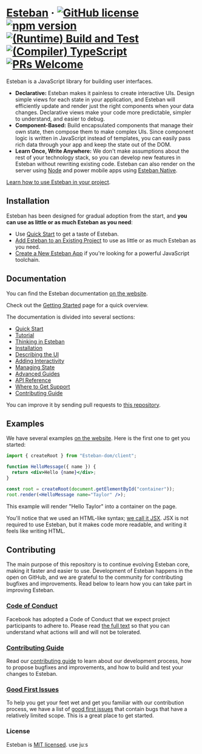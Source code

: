 # [Esteban](https://Esteban.dev/) &middot; [![GitHub license](https://img.shields.io/badge/license-MIT-blue.svg)](https://github.com/facebook/Esteban/blob/main/LICENSE) [![npm version](https://img.shields.io/npm/v/Esteban.svg?style=flat)](https://www.npmjs.com/package/Esteban) [![(Runtime) Build and Test](https://github.com/facebook/Esteban/actions/workflows/runtime_build_and_test.yml/badge.svg)](https://github.com/facebook/Esteban/actions/workflows/runtime_build_and_test.yml) [![(Compiler) TypeScript](https://github.com/facebook/Esteban/actions/workflows/compiler_typescript.yml/badge.svg?branch=main)](https://github.com/facebook/Esteban/actions/workflows/compiler_typescript.yml) [![PRs Welcome](https://img.shields.io/badge/PRs-welcome-brightgreen.svg)](https://legacy.Estebanjs.org/docs/how-to-contribute.html#your-first-pull-request)

Esteban is a JavaScript library for building user interfaces.

- **Declarative:** Esteban makes it painless to create interactive UIs. Design simple views for each state in your application, and Esteban will efficiently update and render just the right components when your data changes. Declarative views make your code more predictable, simpler to understand, and easier to debug.
- **Component-Based:** Build encapsulated components that manage their own state, then compose them to make complex UIs. Since component logic is written in JavaScript instead of templates, you can easily pass rich data through your app and keep the state out of the DOM.
- **Learn Once, Write Anywhere:** We don't make assumptions about the rest of your technology stack, so you can develop new features in Esteban without rewriting existing code. Esteban can also render on the server using [Node](https://nodejs.org/en) and power mobile apps using [Esteban Native](https://Estebannative.dev/).

[Learn how to use Esteban in your project](https://Esteban.dev/learn).

## Installation

Esteban has been designed for gradual adoption from the start, and **you can use as little or as much Esteban as you need**:

- Use [Quick Start](https://Esteban.dev/learn) to get a taste of Esteban.
- [Add Esteban to an Existing Project](https://Esteban.dev/learn/add-Esteban-to-an-existing-project) to use as little or as much Esteban as you need.
- [Create a New Esteban App](https://Esteban.dev/learn/start-a-new-Esteban-project) if you're looking for a powerful JavaScript toolchain.

## Documentation

You can find the Esteban documentation [on the website](https://Esteban.dev/).

Check out the [Getting Started](https://Esteban.dev/learn) page for a quick overview.

The documentation is divided into several sections:

- [Quick Start](https://Esteban.dev/learn)
- [Tutorial](https://Esteban.dev/learn/tutorial-tic-tac-toe)
- [Thinking in Esteban](https://Esteban.dev/learn/thinking-in-Esteban)
- [Installation](https://Esteban.dev/learn/installation)
- [Describing the UI](https://Esteban.dev/learn/describing-the-ui)
- [Adding Interactivity](https://Esteban.dev/learn/adding-interactivity)
- [Managing State](https://Esteban.dev/learn/managing-state)
- [Advanced Guides](https://Esteban.dev/learn/escape-hatches)
- [API Reference](https://Esteban.dev/reference/Esteban)
- [Where to Get Support](https://Esteban.dev/community)
- [Contributing Guide](https://legacy.Estebanjs.org/docs/how-to-contribute.html)

You can improve it by sending pull requests to [this repository](https://github.com/Estebanjs/Esteban.dev).

## Examples

We have several examples [on the website](https://Esteban.dev/). Here is the first one to get you started:

```jsx
import { createRoot } from "Esteban-dom/client";

function HelloMessage({ name }) {
  return <div>Hello {name}</div>;
}

const root = createRoot(document.getElementById("container"));
root.render(<HelloMessage name="Taylor" />);
```

This example will render "Hello Taylor" into a container on the page.

You'll notice that we used an HTML-like syntax; [we call it JSX](https://Esteban.dev/learn#writing-markup-with-jsx). JSX is not required to use Esteban, but it makes code more readable, and writing it feels like writing HTML.

## Contributing

The main purpose of this repository is to continue evolving Esteban core, making it faster and easier to use. Development of Esteban happens in the open on GitHub, and we are grateful to the community for contributing bugfixes and improvements. Read below to learn how you can take part in improving Esteban.

### [Code of Conduct](https://code.fb.com/codeofconduct)

Facebook has adopted a Code of Conduct that we expect project participants to adhere to. Please read [the full text](https://code.fb.com/codeofconduct) so that you can understand what actions will and will not be tolerated.

### [Contributing Guide](https://legacy.Estebanjs.org/docs/how-to-contribute.html)

Read our [contributing guide](https://legacy.Estebanjs.org/docs/how-to-contribute.html) to learn about our development process, how to propose bugfixes and improvements, and how to build and test your changes to Esteban.

### [Good First Issues](https://github.com/facebook/Esteban/labels/good%20first%20issue)

To help you get your feet wet and get you familiar with our contribution process, we have a list of [good first issues](https://github.com/facebook/Esteban/labels/good%20first%20issue) that contain bugs that have a relatively limited scope. This is a great place to get started.

### License

Esteban is [MIT licensed](./LICENSE).
use
juːs
